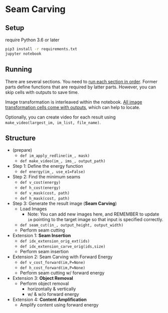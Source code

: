 # Seam Carving

## Setup

require Python 3.6 or later

```bash
pip3 install -r requirements.txt
jupyter notebook
```

## Running

There are several sections. You need to <u>run each section in order</u>. Former parts define functions that are required by latter parts. However, you can skip cells with outputs to save time.

Image transformation is interleaved within the notebook. <u>All image transformation cells come with outputs</u>, which can help to locate.

Optionally, you can create video for each result using `make_video(largest_im, im_list, file_name)`.

## Structure

- (prepare)
  - `def im_apply_redline(im_, mask)`
  - `def make_video(im_, ims_, output_path)`
- Step 1: Define the energy function
  - `def energy(im_, use_e1=False)`
- Step 2: Find the minimum seams
  - `def v_cost(energy)`
  - `def h_cost(energy)`
  - `def v_mask(cost, path)`
  - `def h_mask(cost, path)`
- Step 3: Generate the result image (**Seam Carving**)
  - Load Images
    - Note: You can add new images here, and REMEMBER to update `im` pointing to the target image so that input is specified correctly.
  - `def seam_cut(in_, output_height, output_width)`
  - Perform seam cutting
- Extension 1: **Seam Insertion**
  - `def idx_extension_orig_ext(ids)`
  - `def idx_extension_carve_orig(ids,size)`
  - Perform seam insertion
- Extension 2: Seam Carving with Forward Energy
  - `def v_cost_forward(im,P=None)`
  - `def h_cost_forward(im,P=None)`
  - Perform seam cutting w/ forward energy
- Extension 3: **Object Removal**
  - Perform object removal
    - horizontally & vertically
    - w/ & w/o forward energy
- Extension 4: **Content Amplification**
  - Amplify content using forward energy

